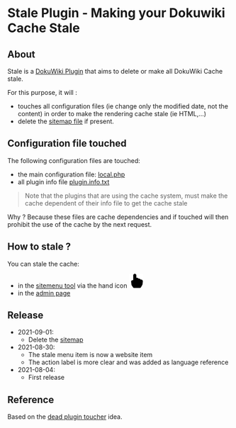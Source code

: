 # Stale Plugin - Making your Dokuwiki Cache Stale

## About

Stale is a [DokuWiki Plugin](https://www.dokuwiki.org/plugin:stale) that aims to delete or make all DokuWiki Cache stale.

For this purpose, it will :
  * touches all configuration files (ie change only the modified date, not the content) in order to make the rendering cache stale (ie HTML,...)
  * delete the [sitemap file](https://www.dokuwiki.org/sitemap) if present.


## Configuration file touched

The following configuration files are touched:

  * the main configuration file: [local.php](https://www.dokuwiki.org/config)
  * all plugin info file [plugin.info.txt](https://www.dokuwiki.org/devel:plugin_info)

> Note that the plugins that are using the cache system, must make the cache dependent of their info file to get the cache stale

Why ? Because these files are cache dependencies and if touched will then prohibit the use of the cache by the next request.

## How to stale ?

You can stale the cache:

  * in the [sitemenu tool](https://www.dokuwiki.org/devel:menus) via the hand icon ![Hand index icon](images/hand-index-fill.svg)
  * in the [admin page](https://www.dokuwiki.org/admin_window)


## Release

  * 2021-09-01:
     * Delete the [sitemap](https://www.dokuwiki.org/sitemap)
  * 2021-08-30:
     * The stale menu item is now a website item
     * The action label is more clear and was added as language reference
  * 2021-08-04:
     * First release

## Reference

Based on the [dead plugin toucher](https://github.com/anandr/dokuwiki-plugin-toucher/pull/2#issuecomment-809981442) idea.

